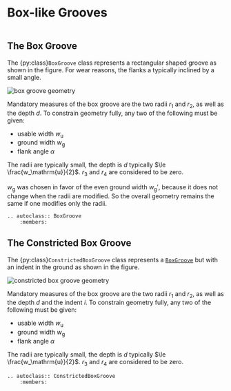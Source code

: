 # Box-like Grooves

```{py:currentmodule} pyroll.core
```

## The Box Groove

The {py:class}`BoxGroove` class represents a rectangular shaped groove as shown in the figure. For wear reasons, the flanks a
typically inclined by a small angle.

![box groove geometry](/img/box.svg)

Mandatory measures of the box groove are the two radii $r_1$ and $r_2$, as well as the depth $d$. To constrain
geometry fully, any two of the following must be given:

- usable width $w_\mathrm{u}$
- ground width $w_\mathrm{g}$
- flank angle $\alpha$

The radii are typically small, the depth is $d$ typically $\le \frac{w_\mathrm{u}}{2}$.
$r_3$ and $r_4$ are considered to be zero.

$w_\mathrm{g}$ was chosen in favor of the even ground width $w_\mathrm{g}'$, because it does not change when the radii are modified.
So the overall geometry remains the same if one modifies only the radii.

```{eval-rst} 
.. autoclass:: BoxGroove
    :members:
```

## The Constricted Box Groove

The {py:class}`ConstrictedBoxGroove` class represents a [`BoxGroove`](#the-box-groove) but with an indent in the ground as shown in the
figure.

![constricted box groove geometry](/img/constricted_box.svg)

Mandatory measures of the box groove are the two radii $r_1$ and $r_2$, as well as the depth $d$ and the indent
$i$. To constrain geometry fully, any two of the following must be given:

- usable width $w_\mathrm{u}$
- ground width $w_\mathrm{g}$
- flank angle $\alpha$

The radii are typically small, the depth is $d$ typically $\le \frac{w_\mathrm{u}}{2}$.
$r_3$ and $r_4$ are considered to be zero.

```{eval-rst} 
.. autoclass:: ConstrictedBoxGroove
    :members:
```